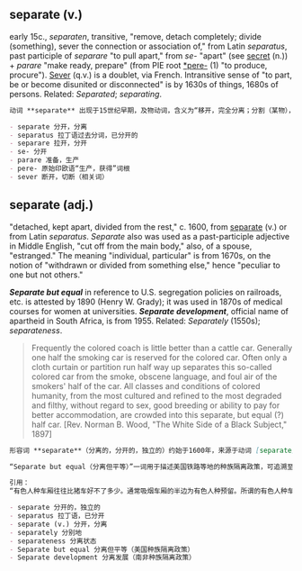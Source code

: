 ## separate (v.)

early 15c., _separaten_, transitive, "remove, detach completely; divide (something), sever the connection or association of," from Latin _separatus_, past participle of _separare_ "to pull apart," from _se-_ "apart" (see [secret](https://www.etymonline.com/word/secret#etymonline_v_23083 "Etymology, meaning and definition of secret ") (n.)) + _parare_ "make ready, prepare" (from PIE root [\*pere-](https://www.etymonline.com/word/*pere- "Etymology, meaning and definition of *pere-  ") (1) "to produce, procure"). [Sever](https://www.etymonline.com/word/sever "Etymology, meaning and definition of Sever ") (q.v.) is a doublet, via French. Intransitive sense of "to part, be or become disunited or disconnected" is by 1630s of things, 1680s of persons. Related: _Separated_; _separating_.

```md
动词 **separate** 出现于15世纪早期，及物动词，含义为“移开，完全分离；分割（某物），断绝联系或关联”，来自拉丁语过去分词 _separatus_，源自动词 _separare_，意为“拉开，分开”，由 _se-_（“分开”，参见 [secret](https://www.etymonline.com/word/secret#etymonline_v_23083 "Etymology, meaning and definition of secret")）和 _parare_（“准备，预备”，源自原始印欧语词根 [*pere-](https://www.etymonline.com/word/*pere- "Etymology, meaning and definition of *pere-")（1），“生产，获得”）组成。[sever](https://www.etymonline.com/word/sever "Etymology, meaning and definition of Sever") 是该词的双生词，通过法语进入英语。其不及物用法表示“分离，断开”，见于1630年代用于物体，1680年代用于人。相关词形有 _separated_、_separating_。

- separate 分开，分离  
- separatus 拉丁语过去分词，已分开的  
- separare 拉开，分开  
- se- 分开  
- parare 准备，生产  
- pere- 原始印欧语“生产，获得”词根  
- sever 断开，切断（相关词）
```

## separate (adj.)

"detached, kept apart, divided from the rest," c. 1600, from [separate](https://www.etymonline.com/word/separate#etymonline_v_23231 "Etymology, meaning and definition of separate ") (v.) or from Latin _separatus_. _Separate_ also was used as a past-participle adjective in Middle English, "cut off from the main body," also, of a spouse, "estranged." The meaning "individual, particular" is from 1670s, on the notion of "withdrawn or divided from something else," hence "peculiar to one but not others."

_**Separate but equal**_ in reference to U.S. segregation policies on railroads, etc. is attested by 1890 (Henry W. Grady); it was used in 1870s of medical courses for women at universities. _**Separate development**_, official name of apartheid in South Africa, is from 1955. Related: _Separately_ (1550s); _separateness_.

> Frequently the colored coach is little better than a cattle car. Generally one half the smoking car is reserved for the colored car. Often only a cloth curtain or partition run half way up separates this so-called colored car from the smoke, obscene language, and foul air of the smokers' half of the car. All classes and conditions of colored humanity, from the most cultured and refined to the most degraded and filthy, without regard to sex, good breeding or ability to pay for better accommodation, are crowded into this separate, but equal (?) half car. \[Rev. Norman B. Wood, "The White Side of a Black Subject," 1897\]

```md
形容词 **separate**（分离的，分开的，独立的）约始于1600年，来源于动词 [separate](https://www.etymonline.com/word/separate#etymonline_v_23231 "Etymology, meaning and definition of separate") 或拉丁语过去分词 _separatus_。“separate” 在中古英语时期也用作过去分词形容词，意为“与主体切断的”，也用于形容配偶“疏远的”。“个别的，特有的”这一意义始于1670年代，基于“从其他事物中撤出或分离”的概念，含义延伸为“某人独有而非他人共有的”。

“Separate but equal（分离但平等）”一词用于描述美国铁路等地的种族隔离政策，可追溯至1890年（亨利·W·格雷迪）；1870年代该词也被用于描述大学为女性开设的医学课程。“Separate development（分离发展）”，南非种族隔离政策的正式名称，始见于1955年。相关词有 _separately_（1550年代）和 _separateness_。

引用：  
“有色人种车厢往往比猪车好不了多少。通常吸烟车厢的半边为有色人种预留。所谓的有色人种车厢与吸烟者所在车厢的烟雾、粗俗语言和污浊空气，仅被半高的布帘或隔板隔开。各个阶层和状况的有色人种，从最有教养、最文明者到最堕落、最肮脏者，不论性别、教养或支付能力，全部挤在这‘分开但平等（？）’的半个车厢里。”——诺曼·伍德牧师，《黑色主题的白色面》，1897年。

- separate 分开的，独立的  
- separatus 拉丁语，已分开  
- separate (v.) 分开，分离  
- separately 分别地  
- separateness 分离状态  
- Separate but equal 分离但平等（美国种族隔离政策）  
- Separate development 分离发展（南非种族隔离政策）
```